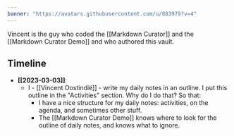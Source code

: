 ```yaml
---
banner: "https://avatars.githubusercontent.com/u/883979?v=4"
---
```

Vincent is the guy who coded the [[Markdown Curator]] and the [[Markdown Curator Demo]] and who authored this vault.

## Timeline

<!--query:timeline-->
- **[[2023-03-03]]**:
    - I - [[Vincent Oostindië]] - write my daily notes in an outline. I put this outline in the "Activities" section. Why do I do that? So that:
    	- I have a nice structure for my daily notes: activities, on the agenda, and sometimes other stuff.
    	- The [[Markdown Curator Demo]] knows where to look for the outline of daily notes, and knows what to ignore.

<!--/query (bc5eb3a9)-->
